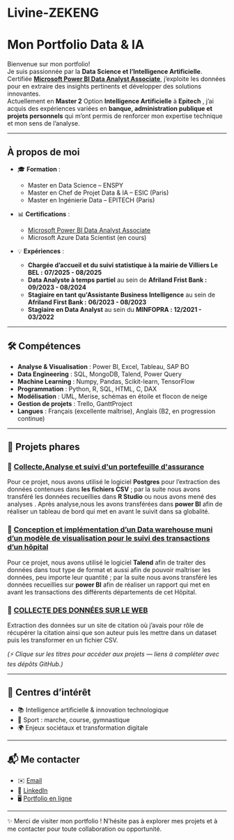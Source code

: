 # Livine-ZEKENG

# Mon Portfolio Data & IA  

Bienvenue sur mon portfolio!  
Je suis passionnée par la **Data Science et l’Intelligence Artificielle**.  
Certifiée **[Microsoft Power BI Data Analyst Associate](https://learn.microsoft.com/fr-fr/users/jullautine04-9124/credentials/certification/data-analyst-associate?tab=credentials-tab)**, j’exploite les données pour en extraire des insights pertinents et développer des solutions innovantes.  
Actuellement en **Master 2** Option **Intelligence Artificielle** à **Epitech** , j’ai acquis des expériences variées en **banque, administration publique et projets personnels** qui m’ont permis de renforcer mon expertise technique et mon sens de l’analyse.  

---

## À propos de moi  
- 🎓 **Formation** :  
  - Master en Data Science – ENSPY  
  - Master en Chef de Projet Data & IA – ESIC (Paris)  
  - Master en Ingénierie Data – EPITECH (Paris)

    
- 📊 **Certifications** :
  
  - [Microsoft Power BI Data Analyst Associate](https://learn.microsoft.com/fr-fr/users/jullautine04-9124/credentials/certification/data-analyst-associate?tab=credentials-tab)
  - Microsoft Azure Data Scientist (en cours)
    
- 💡 **Expériences** :  
  
  - **Chargée d’accueil et du suivi statistique à la mairie de Villiers Le BEL :**
     **07/2025 - 08/2025**
  - **Data Analyste à temps partiel** au sein de  **Afriland Frist Bank :**
     **09/2023 - 08/2024**
  - **Stagiaire en tant qu'Assistante Business Intelligence** au sein de **Afriland First Bank :**
     **06/2023 - 08/2023**
  - **Stagiaire en Data Analyst** au sein du  **MINFOPRA :**
     **12/2021 - 03/2022**  
  

---

## 🛠️ Compétences  
- **Analyse & Visualisation** : Power BI, Excel, Tableau, SAP BO  
- **Data Engineering** : SQL, MongoDB, Talend, Power Query  
- **Machine Learning** : Numpy, Pandas, Scikit-learn, TensorFlow  
- **Programmation** : Python, R, SQL, HTML, C, DAX  
- **Modélisation** : UML, Merise, schémas en étoile et flocon de neige  
- **Gestion de projets** : Trello, GanttProject  
- **Langues** : Français (excellente maîtrise), Anglais (B2, en progression continue)  

---

## 📂 Projets phares  

### 🔹 [Collecte,Analyse et suivi d'un portefeuille d'assurance]( https://github.com/Livine03/Collecte-Analyse-et-suivi-d-un-portefeuille-d-assurance)  
Pour ce projet, nous avons utilisé le logiciel **Postgres**  pour l’extraction des données contenues dans **les fichiers CSV** ; par la suite nous avons transféré les données recueillies dans **R Studio** ou nous avons mené des analyses . Après analyse,nous les avons transférées dans  **power BI** afin de réaliser un tableau de bord qui met en avant  le suivit dans sa globalité.

### 🔹 [Conception et implémentation d’un Data warehouse muni d’un modèle de visualisation pour le suivi des transactions d’un hôpital](#)  
Pour ce projet, nous avons utilisé le logiciel **Talend** afin de traiter des données dans tout type de format et aussi afin de pouvoir maîtriser les données, peu importe leur quantité ; par la suite nous avons transféré les données recueillies sur **power BI** afin de réaliser un rapport qui met en avant les transactions des différents départements de cet Hôpital. 
  

### 🔹 [COLLECTE DES DONNÉES SUR LE WEB](#)  
Extraction des données sur un site de citation où j’avais pour rôle de récupérer la citation ainsi que son auteur puis les mettre dans un dataset puis les transformer en un fichier CSV.

*(⚡ Clique sur les titres pour accéder aux projets — liens à compléter avec tes dépôts GitHub.)*  

---

## 🌱 Centres d’intérêt  
- 📚 Intelligence artificielle & innovation technologique  
- 🏃 Sport : marche, course, gymnastique  
- 🌍 Enjeux sociétaux et transformation digitale  

---

## 📬 Me contacter  
- ✉️ [Email](mailto:ton.email@example.com)  
- 💼 [LinkedIn](#)  
- 🖥️ [Portfolio en ligne](#)  

---

✨ Merci de visiter mon portfolio ! N’hésite pas à explorer mes projets et à me contacter pour toute collaboration ou opportunité.  
